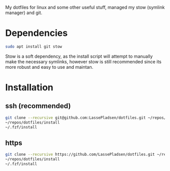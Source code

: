 My dotfiles for linux and some other useful stuff, managed my stow (symlink manager) and git.

# Dependencies
```bash
sudo apt install git stow
```
Stow is a soft dependency, as the install script will attempt to manually make the necessary symlinks, however stow is still recommended since its more robust and easy to use and maintan. 

# Installation
## ssh (recommended)
```bash
git clone --recursive git@github.com:LassePladsen/dotfiles.git ~/repos/dotfiles &&
~/repos/dotfiles/install 
~/.fzf/install
```
## https
```bash
git clone --recursive https://github.com/LassePladsen/dotfiles.git ~/repos/dotfiles &&
~/repos/dotfiles/install
~/.fzf/install
```
